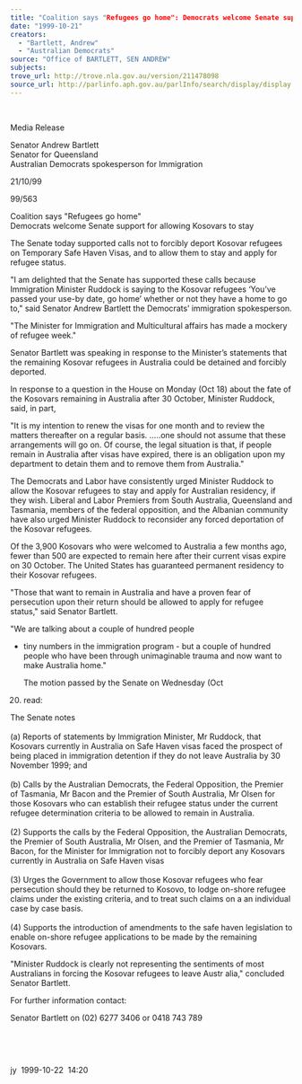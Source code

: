 ```yaml
---
title: "Coalition says "Refugees go home": Democrats welcome Senate support for allowing Kosovars to stay."
date: "1999-10-21"
creators:
  - "Bartlett, Andrew"
  - "Australian Democrats"
source: "Office of BARTLETT, SEN ANDREW"
subjects:
trove_url: http://trove.nla.gov.au/version/211478098
source_url: http://parlinfo.aph.gov.au/parlInfo/search/display/display.w3p;query=Id%3A%22media/pressrel/L5H06%22
---
```


   

  

   Media Release

  Senator Andrew Bartlett   
Senator for Queensland   
Australian Democrats spokesperson for Immigration  

  21/10/99  

  99/563

  Coalition 
says "Refugees go home"   
Democrats welcome Senate support for allowing Kosovars to stay

  The Senate today supported   calls not to forcibly deport Kosovar refugees on 
Temporary Safe Haven Visas, and to allow them to stay and apply for 
refugee status.

  "I am delighted that the Senate has supported 
these calls because Immigration Minister Ruddock is saying to the Kosovar 
refugees ‘You’ve passed your use-by date, go home’ whether or 
not they have a home to go to," said Senator Andrew Bartlett the 
Democrats’ immigration spokesperson.

  "The Minister for Immigration and Multicultural 
affairs has made a mockery of refugee week."

  Senator Bartlett was speaking in response to the 
Minister’s statements that the remaining Kosovar refugees in Australia 
could be detained and forcibly deported.

  In response to a question in the House on Monday 
(Oct 18) about the fate of the Kosovars remaining in Australia after 
30 October, Minister Ruddock, said, in part, 

 "It is my intention 
to renew the visas for one month and to review the matters thereafter 
on a regular basis. …..one should not assume that these arrangements 
will go on. Of course, the legal situation is that, if people remain 
in Australia after visas have expired, there is an obligation upon my 
department to detain them and to remove them from Australia."

  The Democrats and Labor have 
consistently urged Minister Ruddock to allow the Kosovar   refugees to stay and apply for Australian residency, 
if they wish. Liberal and Labor Premiers from South Australia, Queensland 
and Tasmania, members of the federal opposition, and the Albanian community 
have also urged Minister Ruddock to reconsider any forced deportation 
of the Kosovar refugees.

  Of the 3,900 Kosovars who were welcomed to Australia 
a few months ago, fewer than 500 are expected to remain here after their 
current visas expire on 30 October. The United States has guaranteed 
permanent residency to their Kosovar refugees.

  "Those that want to remain in Australia and 
have a proven fear of persecution upon their return should be allowed 
to apply for refugee status," said Senator Bartlett.

  "We are talking about a couple of hundred people 
- tiny numbers in the immigration program - but a couple of hundred 
people who have been through unimaginable trauma and now want to make 
Australia home."

  The motion passed by the Senate on Wednesday (Oct 
20) read:

 The Senate notes   
   
(a) Reports of statements by Immigration Minister, Mr Ruddock, that 
Kosovars currently in Australia on Safe Haven visas faced the prospect 
of being placed in immigration detention if they do not leave Australia 
by 30 November 1999; and   
   
(b) Calls by the Australian Democrats, the Federal Opposition, the Premier 
of Tasmania, Mr Bacon and the Premier of South Australia, Mr Olsen for 
those Kosovars who can establish their refugee status under the current 
refugee determination criteria to be allowed to remain in Australia.   
   
(2) Supports the calls by the Federal Opposition, the Australian Democrats, 
the Premier of South Australia, Mr Olsen, and the Premier of Tasmania, 
Mr Bacon, for the Minister for Immigration not to forcibly deport any 
Kosovars currently in Australia on Safe Haven visas   
   
(3) Urges the Government to allow those Kosovar refugees who fear persecution 
should they be returned to Kosovo, to lodge on-shore refugee claims 
under the existing criteria, and to treat such claims on a an individual 
case by case basis.   
   
(4) Supports the introduction of amendments to the safe haven legislation 
to enable on-shore refugee applications to be made by the remaining 
Kosovars.

  "Minister Ruddock is 
clearly not representing the sentiments of most Australians in forcing 
the Kosovar refugees to leave Austr  alia," concluded Senator Bartlett.

  For further 
information contact:

  Senator 
Bartlett on (02) 6277 3406 or 0418 743 789

  

  

  jy  1999-10-22  14:20

